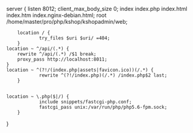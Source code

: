 server {
		listen 8012;
	client_max_body_size 0;
		index index.php index.html index.htm index.nginx-debian.html;
	root /home/master/pro/php/kshop/kshopadmin/web;

		location / {
				try_files $uri $uri/ =404;
		}
	location ~ ^/api/(.*) {
		rewrite ^/api/(.*) /$1 break;
		proxy_pass http://localhost:8011;
	}
	location ~ ^(?!/(index.php|assets|favicon.ico))(/.*) {
				rewrite ^(?!/index.php)(/.*) /index.php$2 last;
		}


	location ~ \.php($|/) {
				include snippets/fastcgi-php.conf;
				fastcgi_pass unix:/var/run/php/php5.6-fpm.sock;
		}
}

